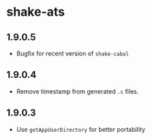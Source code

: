 # shake-ats

## 1.9.0.5

  * Bugfix for recent version of `shake-cabal`

## 1.9.0.4

  * Remove timestamp from generated `.c` files.

## 1.9.0.3

  * Use `getAppUserDirectory` for better portability
